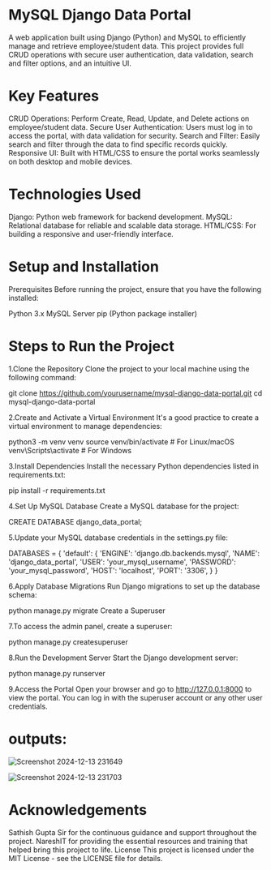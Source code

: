 # MySQL Django Data Portal
A web application built using Django (Python) and MySQL to efficiently manage and retrieve employee/student data. This project provides full CRUD operations with secure user authentication, data validation, search and filter options, and an intuitive UI.

# Key Features
CRUD Operations: Perform Create, Read, Update, and Delete actions on employee/student data.
Secure User Authentication: Users must log in to access the portal, with data validation for security.
Search and Filter: Easily search and filter through the data to find specific records quickly.
Responsive UI: Built with HTML/CSS to ensure the portal works seamlessly on both desktop and mobile devices.
# Technologies Used
Django: Python web framework for backend development.
MySQL: Relational database for reliable and scalable data storage.
HTML/CSS: For building a responsive and user-friendly interface.
# Setup and Installation
Prerequisites
Before running the project, ensure that you have the following installed:

Python 3.x
MySQL Server
pip (Python package installer)
# Steps to Run the Project
 1.Clone the Repository
Clone the project to your local machine using the following command:


git clone https://github.com/yourusername/mysql-django-data-portal.git
cd mysql-django-data-portal

 2.Create and Activate a Virtual Environment It's a good practice to create a virtual environment to manage dependencies:


python3 -m venv venv
source venv/bin/activate  # For Linux/macOS
venv\Scripts\activate     # For Windows

 3.Install Dependencies
Install the necessary Python dependencies listed in requirements.txt:


pip install -r requirements.txt

 4.Set Up MySQL Database Create a MySQL database for the project:


CREATE DATABASE django_data_portal;

 5.Update your MySQL database credentials in the settings.py file:


DATABASES = {
    'default': {
        'ENGINE': 'django.db.backends.mysql',
        'NAME': 'django_data_portal',
        'USER': 'your_mysql_username',
        'PASSWORD': 'your_mysql_password',
        'HOST': 'localhost',
        'PORT': '3306',
    }
}

 6.Apply Database Migrations Run Django migrations to set up the database schema:


python manage.py migrate
Create a Superuser

 7.To access the admin panel, create a superuser:


python manage.py createsuperuser

 8.Run the Development Server
Start the Django development server:

python manage.py runserver

 9.Access the Portal
Open your browser and go to http://127.0.0.1:8000 to view the portal. You can log in with the superuser account or any other user credentials.

# outputs:

![Screenshot 2024-12-13 231649](https://github.com/user-attachments/assets/11686032-fc28-4555-beff-722bdf69492a)


![Screenshot 2024-12-13 231703](https://github.com/user-attachments/assets/7e116903-ae83-493d-bf71-f3787481bb57)



# Acknowledgements
Sathish Gupta Sir for the continuous guidance and support throughout the project.
NareshIT for providing the essential resources and training that helped bring this project to life.
License
This project is licensed under the MIT License - see the LICENSE file for details.

